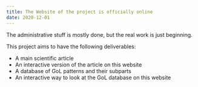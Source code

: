 ```yaml
---
title: The Website of the project is officially online
date: 2020-12-01
---
```


The administrative stuff is mostly done, but the real work is just beginning.

<!--more-->

This project aims to have the following deliverables:

- A main scientific article
- An interactive version of the article on this website
- A database of GoL patterns and their subparts
- An interactive way to look at the GoL database on this website   
